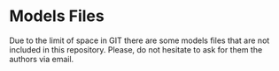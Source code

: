 # Models Files

Due to the limit of space in GIT there are some models files that are not included in this repository. Please, do not hesitate to ask for them the authors via email.
